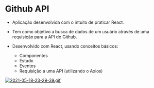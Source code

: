 <h1>Github API</h1>

- Aplicação desenvolvida com o intuito de praticar React.
- Tem como objetivo a busca de dados de um usuário através de uma requisição para a API do Github.

- Desenvolvido com React, usando conceitos básicos:
  * Componentes
  * Estado
  * Eventos
  * Requisição a uma API (utilizando o Axios)

[![2021-05-18-23-29-39.gif](https://i.postimg.cc/2y2C6NH7/2021-05-18-23-29-39.gif)](https://postimg.cc/N293JSvK)